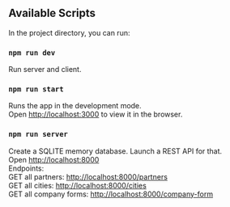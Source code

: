 ## Available Scripts

In the project directory, you can run:

### `npm run dev`

Run server and client.

### `npm run start`

Runs the app in the development mode.<br />
Open [http://localhost:3000](http://localhost:3000) to view it in the browser.

### `npm run server`

Create a SQLITE memory database. Launch a REST API for that.<br />
Open [http://localhost:8000](http://localhost:8000)<br />
Endpoints:<br />
GET all partners: [http://localhost:8000/partners](http://localhost:8000/partners) <br />
GET all cities: [http://localhost:8000/cities](http://localhost:8000/cities) <br />
GET all company forms: [http://localhost:8000/company-form](http://localhost:8000/company-form) <br />



